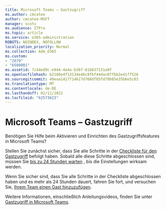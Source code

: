 ```yaml
---
title: Microsoft Teams – Gastzugriff
ms.author: cmcatee
author: cmcatee-MSFT
manager: scotv
ms.audience: ITPro
ms.topic: article
ms.service: o365-administration
ROBOTS: NOINDEX, NOFOLLOW
localization_priority: Normal
ms.collection: Adm_O365
ms.custom:
- "2679"
- "6500001"
ms.assetid: 7c44ed9c-e944-4a4a-b36f-81b637131a9f
ms.openlocfilehash: b2160e4f13134e46c8fbf44dac07fbb2e41ff526
ms.sourcegitcommit: 49eaa1417714617d768df85fd79b65e35b6e5c83
ms.translationtype: MT
ms.contentlocale: de-DE
ms.lasthandoff: 02/11/2022
ms.locfileid: "62573623"
---
```

# <a name="microsoft-teams---guest-access"></a>Microsoft Teams – Gastzugriff

Benötigen Sie Hilfe beim Aktivieren und Einrichten des Gastzugriffsfeatures in Microsoft Teams?  

Stellen Sie zunächst sicher, dass Sie alle Schritte in der [Checkliste für den Gastzugriff](https://docs.microsoft.com/microsoftteams/guest-access-checklist) befolgt haben. Sobald alle diese Schritte abgeschlossen sind, müssen Sie [bis zu 24 Stunden warten](https://docs.microsoft.com/microsoftteams/manage-guests#guest-access-latencies) , bis die Einstellungen wirksam werden.

Wenn Sie sicher sind, dass Sie alle Schritte in der Checkliste abgeschlossen haben und es mehr als 24 Stunden dauert, fahren Sie fort, und versuchen Sie, [Ihrem Team einen Gast hinzuzufügen](https://support.office.com/article/add-guests-to-a-team-in-teams-fccb4fa6-f864-4508-bdde-256e7384a14f#ID0EAABAAA=Desktop).

Weitere Informationen, einschließlich Anleitungsvideos, finden Sie unter [Gastzugriff in Microsoft Teams](https://docs.microsoft.com/microsoftteams/guest-access).
